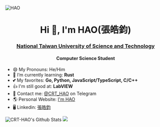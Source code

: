 ![HAO](https://user-images.githubusercontent.com/31580253/111883320-836ec680-89f5-11eb-829b-87a4ad779226.png)

<h1 align="center">Hi 👋, I'm HAO(張皓鈞)</h1>
<h3 align="center"><a href="https://www.ntust.edu.tw/" target="_blank">National Taiwan University of Science and Technology</a></h3>
<h4 align="center">Computer Science Student</h4>

- 😄 My Pronouns: He/Him
- 🌱 I’m currently learning: **Rust**
- 💕 My favorites: **Go, Python, JavaScript/TypeScript, C/C++**
- 👍 I'm still good at: **LabVIEW**
- 💬 Contact me: [@CRT_HAO](https://t.me/crt_hao) on Telegram
- 🌎 Personal Website: [I'm HAO](https://crt-hao.github.io)
- 🖥 Linkedin: [張皓鈞](https://www.linkedin.com/in/crthao)

<img src="https://github-readme-stats.vercel.app/api?username=CRT-HAO&theme=default&show_icons=true" alt="CRT-HAO's Github Stats" />
<img src="https://github-readme-stats.vercel.app/api/top-langs/?username=CRT-HAO&layout=compact&card_width=445&hide=html" />
